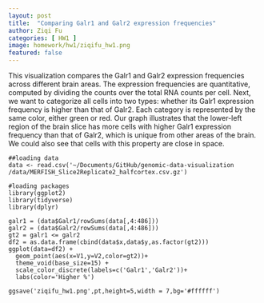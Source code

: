 ```yaml
---
layout: post
title:  "Comparing Galr1 and Galr2 expression frequencies"
author: Ziqi Fu
categories: [ HW1 ]
image: homework/hw1/ziqifu_hw1.png
featured: false
---
```


This visualization compares the Galr1 and Galr2 expression frequencies across different brain areas. The expression frequencies are quantitative, computed by dividing the counts over the total RNA counts per cell. Next, we want to categorize all cells into two types: whether its Galr1 expression frequency is higher than that of Galr2. Each category is represented by the same color, either green or red. Our graph illustrates that the lower-left region of the brain slice has more cells with higher Galr1 expression frequency than that of Galr2, which is unique from other areas of the brain. We could also see that cells with this property are close in space.

```{r}
##loading data
data <- read.csv('~/Documents/GitHub/genomic-data-visualization /data/MERFISH_Slice2Replicate2_halfcortex.csv.gz')

#loading packages
library(ggplot2)
library(tidyverse)
library(dplyr)

galr1 = (data$Galr1/rowSums(data[,4:486]))
galr2 = (data$Galr2/rowSums(data[,4:486]))
gt2 = galr1 <= galr2
df2 = as.data.frame(cbind(data$x,data$y,as.factor(gt2)))
ggplot(data=df2) +
  geom_point(aes(x=V1,y=V2,color=gt2))+
  theme_void(base_size=15) +
  scale_color_discrete(labels=c('Galr1','Galr2'))+
  labs(color='Higher %')

ggsave('ziqifu_hw1.png',pt,height=5,width = 7,bg='#ffffff')
```
